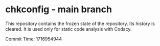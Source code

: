 # chkconfig - main branch

This repository contains the frozen state of the repository.
Its history is cleared. It is used only for static code
analysis with Codacy.

Commit Time: 1716954944